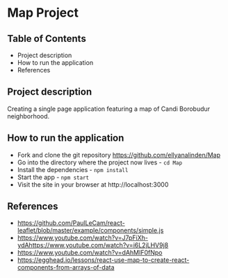 # Map Project

## Table of Contents
* Project description
* How to run the application
* References

## Project description
Creating a single page application featuring a map of Candi Borobudur neighborhood.

## How to run the application
* Fork and clone the git repository https://github.com/ellyanalinden/Map
* Go into the directory where the project now lives - `cd Map`
* Install the dependencies - `npm install`
* Start the app - `npm start`
* Visit the site in your browser at http://localhost:3000

## References
* https://github.com/PaulLeCam/react-leaflet/blob/master/example/components/simple.js
* https://www.youtube.com/watch?v=J7pFiXh-ydAhttps://www.youtube.com/watch?v=i6L2jLHV9j8
* https://www.youtube.com/watch?v=dAhMIF0fNpo
* https://egghead.io/lessons/react-use-map-to-create-react-components-from-arrays-of-data
